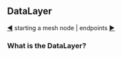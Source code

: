 ## DataLayer

[&#9664;](starting.md) starting a mesh node | endpoints [&#9654;](endpoints.md)

### What is the DataLayer?

